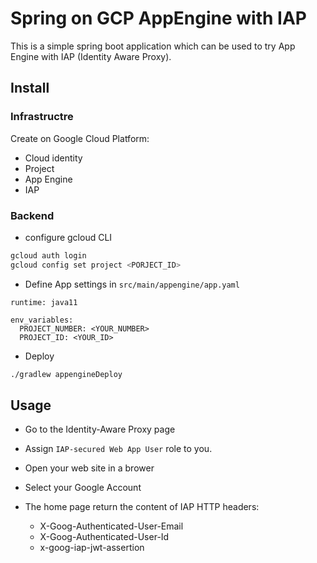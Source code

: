 # Spring on GCP AppEngine with IAP

This is a simple spring boot application which can be used to try App Engine with IAP (Identity Aware Proxy).

## Install

### Infrastructre

Create on Google Cloud Platform:

- Cloud identity
- Project
- App Engine
- IAP

### Backend

- configure gcloud CLI

```bash
gcloud auth login
gcloud config set project <PORJECT_ID>
```

- Define App settings in ``src/main/appengine/app.yaml``

```
runtime: java11

env_variables:
  PROJECT_NUMBER: <YOUR_NUMBER>
  PROJECT_ID: <YOUR_ID>
```

- Deploy

```bash
./gradlew appengineDeploy
```

## Usage

- Go to the Identity-Aware Proxy page

- Assign `IAP-secured Web App User` role to you.

- Open your web site in a brower

- Select your Google Account

- The home page return the content of IAP HTTP headers:

  - X-Goog-Authenticated-User-Email
  - X-Goog-Authenticated-User-Id
  - x-goog-iap-jwt-assertion
